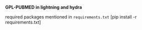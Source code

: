 **GPL-PUBMED in lightning and hydra**

required packages mentioned in ``requirements.txt`` [pip install -r requirements.txt]
